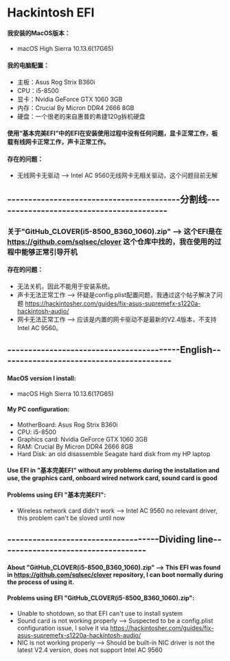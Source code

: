 # Hackintosh EFI

#### 我安装的MacOS版本：
+ macOS High Sierra 10.13.6(17G65)

#### 我的电脑配置：
+ 主板：Asus Rog Strix B360i
+ CPU：i5-8500
+ 显卡：Nvidia GeForce GTX 1060 3GB
+ 内存：Crucial By Micron DDR4 2666 8GB
+ 硬盘：一个很老的来自惠普的希捷120g拆机硬盘
    
#### 使用“基本完美EFI”中的EFI在安装使用过程中没有任何问题，显卡正常工作，板载有线网卡正常工作，声卡正常工作。

#### 存在的问题：
+ 无线网卡无驱动 --> Intel AC 9560无线网卡无相关驱动，这个问题目前无解

## -----------------------------------------分割线-----------------------------------------

### 关于"GitHub_CLOVER(i5-8500_B360_1060).zip" --> 这个EFI是在 https://github.com/sqlsec/clover 这个仓库中找的，我在使用的过程中能够正常引导开机

#### 存在的问题：
+ 无法关机，因此不能用于安装系统。
+ 声卡无法正常工作 --> 怀疑是config.plist配置问题，我通过这个帖子解决了问题 https://hackintosher.com/guides/fix-asus-supremefx-s1220a-hackintosh-audio/
+ 网卡无法正常工作 --> 应该是内置的网卡驱动不是最新的V2.4版本，不支持Intel AC 9560。

## -----------------------------------------English-----------------------------------------

#### MacOS version I install:
+ macOS High Sierra 10.13.6(17G65)

#### My PC configuration:
+ MotherBoard: Asus Rog Strix B360i
+ CPU: i5-8500
+ Graphics card: Nvidia GeForce GTX 1060 3GB
+ RAM: Crucial By Micron DDR4 2666 8GB
+ Hard Disk: an old disassemble Seagate hard disk from my HP laptop

#### Use EFI in "基本完美EFI" without any problems during the installation and use, the graphics card, onboard wired network card, sound card is good

#### Problems using EFI "基本完美EFI":
+ Wireless network card didn't work --> Intel AC 9560 no relevant driver, this problem can't be sloved until now

## ------------------------------------Dividing line-----------------------------------

#### About "GitHub_CLOVER(i5-8500_B360_1060).zip" --> This EFI was found in https://github.com/sqlsec/clover repository, I can boot normally during the process of using it.

#### Problems using EFI "GitHub_CLOVER(i5-8500_B360_1060).zip":
+ Unable to shotdown, so that EFI can't use to install system
+ Sound card is not working properly --> Suspected to be a config.plist configuration issue, I solve it via https://hackintosher.com/guides/fix-asus-supremefx-s1220a-hackintosh-audio/
+ NIC is not working properly --> Should be built-in NIC driver is not the latest V2.4 version, does not support Intel AC 9560

